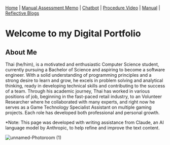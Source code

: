 [Home](index.md) | [Manual Assessment Memo](manual_assessment_memo.md) | [Chatbot](chatbot.md) | [Procedure Video](procedure_video.md) | [Manual](manual.md) | [Reflective Blogs](reflective_blogs.md) 

# Welcome to my Digital Portfolio 

## About Me 
Thai (he/him), is a motivated and enthusiastic Computer Science student, currently pursuing a Bachelor of Science and aspiring to become a software engineer. With a solid understanding of programming principles and a strong desire to learn and grow, he excels in problem solving and analytical thinking, ready in developing technical skills and contributing to the success of a team. Through his academic journey, Thai has worked in various positions of job, beginning in the fast-paced retail industry, to an Volunteer Researcher where he collaborated with many experts, and right now he serves as a Game Technology Specialist Assistant on multiple gaming projects. Each role has developed both professional and personal growth.

*Note: This page was developed with writing assistance from Claude, an AI language model by Anthropic, to help refine and improve the text content.



![unnamed-Photoroom (1)](https://github.com/user-attachments/assets/c9f1ed63-4d98-418d-ad28-8551d6a878c2)
